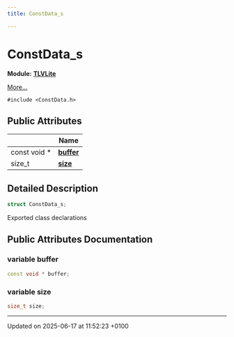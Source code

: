 ```yaml
---
title: ConstData_s

---
```


# ConstData_s

**Module:** **[TLVLite](group___t_l_v_lite.md)**



 [More...](#detailed-description)


`#include <ConstData.h>`

## Public Attributes

|                | Name           |
| -------------- | -------------- |
| const void * | **[buffer](struct_const_data__s.md#variable-buffer)**  |
| size_t | **[size](struct_const_data__s.md#variable-size)**  |

## Detailed Description

```cpp
struct ConstData_s;
```


Exported class declarations 

## Public Attributes Documentation

### variable buffer

```cpp
const void * buffer;
```


### variable size

```cpp
size_t size;
```


-------------------------------

Updated on 2025-06-17 at 11:52:23 +0100